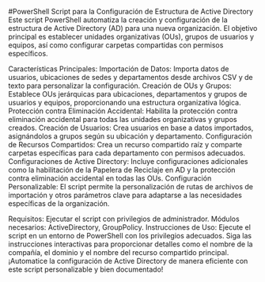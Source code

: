 #PowerShell Script para la Configuración de Estructura de Active Directory
Este script PowerShell automatiza la creación y configuración de la estructura de Active Directory (AD) para una nueva organización. El objetivo principal es establecer unidades organizativas (OUs), grupos de usuarios y equipos, así como configurar carpetas compartidas con permisos específicos.

Características Principales:
Importación de Datos: Importa datos de usuarios, ubicaciones de sedes y departamentos desde archivos CSV y de texto para personalizar la configuración.
Creación de OUs y Grupos: Establece OUs jerárquicas para ubicaciones, departamentos y grupos de usuarios y equipos, proporcionando una estructura organizativa lógica.
Protección contra Eliminación Accidental: Habilita la protección contra eliminación accidental para todas las unidades organizativas y grupos creados.
Creación de Usuarios: Crea usuarios en base a datos importados, asignándolos a grupos según su ubicación y departamento.
Configuración de Recursos Compartidos: Crea un recurso compartido raíz y comparte carpetas específicas para cada departamento con permisos adecuados.
Configuraciones de Active Directory: Incluye configuraciones adicionales como la habilitación de la Papelera de Reciclaje en AD y la protección contra eliminación accidental en todas las OUs.
Configuración Personalizable:
El script permite la personalización de rutas de archivos de importación y otros parámetros clave para adaptarse a las necesidades específicas de la organización.

Requisitos:
Ejecutar el script con privilegios de administrador.
Módulos necesarios: ActiveDirectory, GroupPolicy.
Instrucciones de Uso:
Ejecute el script en un entorno de PowerShell con los privilegios adecuados.
Siga las instrucciones interactivas para proporcionar detalles como el nombre de la compañía, el dominio y el nombre del recurso compartido principal.
¡Automatice la configuración de Active Directory de manera eficiente con este script personalizable y bien documentado!


 
